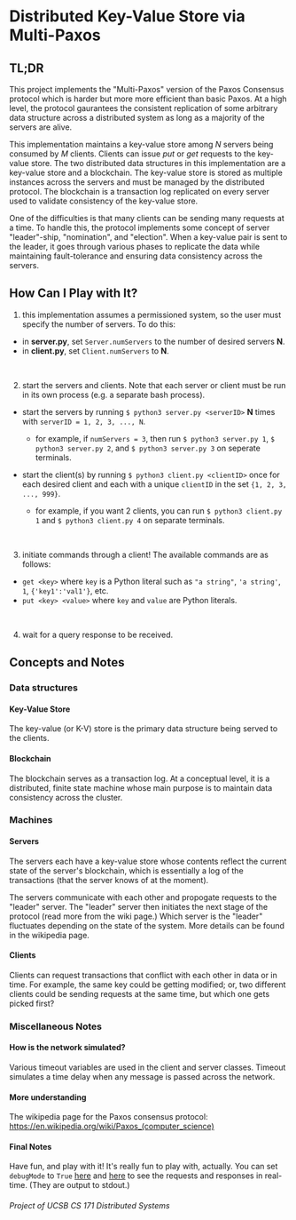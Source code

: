 # Distributed Key-Value Store via Multi-Paxos

## TL;DR
This project implements the "Multi-Paxos" version of the Paxos Consensus protocol which is harder but more more efficient than basic Paxos. At a high level, the protocol gaurantees the consistent replication of some arbitrary data structure across a distributed system as long as a majority of the servers are alive.

This implementation maintains a key-value store among *N* servers being consumed by *M* clients. Clients can issue *put* or *get* requests to the key-value store. The two distributed data structures in this implementation are a key-value store and a blockchain. The key-value store is stored as multiple instances across the servers and must be managed by the distributed protocol. The blockchain is a transaction log replicated on every server used to validate consistency of the key-value store.

One of the difficulties is that many clients can be sending many requests at a time. To handle this, the protocol implements some concept of server "leader"-ship, "nomination", and "election". When a key-value pair is sent to the leader, it goes through various phases to replicate the data while maintaining fault-tolerance and ensuring data consistency across the servers. 

## How Can I Play with It?

1. this implementation assumes a permissioned system, so the user must specify the number of servers. To do this:

* in **server.py**, set `Server.numServers` to the number of desired servers **N**.
* in **client.py**, set `Client.numServers` to **N**.

<br/>

2. start the servers and clients. Note that each server or client must be run in its own process (e.g. a separate bash process).

* start the servers by running `$ python3 server.py <serverID>` **N** times with `serverID = 1, 2, 3, ..., N`.
   * for example, if `numServers = 3`, then run `$ python3 server.py 1`, `$ python3 server.py 2`, and `$ python3 server.py 3` on seperate terminals.

* start the client(s) by running `$ python3 client.py <clientID>` once for each desired client and each with a unique `clientID` in the set `{1, 2, 3, ..., 999}`.
   * for example, if you want 2 clients, you can run `$ python3 client.py 1` and `$ python3 client.py 4` on separate terminals.

<br/>

3. initiate commands through a client! The available commands are as follows:
* `get <key>` where `key` is a Python literal such as `"a string"`, `'a string'`, `1`, `{'key1':'val1'}`, etc.
* `put <key> <value>` where `key` and `value` are Python literals.

<br/>

4. wait for a query response to be received.


## Concepts and Notes

### Data structures

#### Key-Value Store
The key-value (or K-V) store is the primary data structure being served to the clients.

#### Blockchain
The blockchain serves as a transaction log. At a conceptual level, it is a distributed, finite state machine whose main purpose is to maintain data consistency across the cluster. 

### Machines

#### Servers
The servers each have a key-value store whose contents reflect the current state of the server's blockchain, which is essentially a log of the transactions (that the server knows of at the moment).

The servers communicate with each other and propogate requests to the "leader" server. The "leader" server then initiates the next stage of the protocol (read more from the wiki page.) Which server is the "leader" fluctuates depending on the state of the system. More details can be found in the wikipedia page.

#### Clients
Clients can request transactions that conflict with each other in data or in time. For example, the same key could be getting modified; or, two different clients could be sending requests at the same time, but which one gets picked first?

### Miscellaneous Notes
#### How is the network simulated?
Various timeout variables are used in the client and server classes. Timeout simulates a time delay when any message is passed across the network.

#### More understanding
The wikipedia page for the Paxos consensus protocol: https://en.wikipedia.org/wiki/Paxos_(computer_science)

#### Final Notes
Have fun, and play with it! It's really fun to play with, actually. You can set `debugMode` to `True` [here](https://github.com/nicomwong/paxosBlockChain/blob/main/client.py#L12) and [here](https://github.com/nicomwong/paxosBlockChain/blob/main/server.py#L45) to see the requests and responses in real-time. (They are output to stdout.)

###### Project of UCSB CS 171 Distributed Systems
